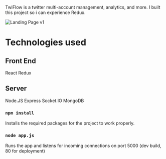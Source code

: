 TwiFlow is a twitter multi-account management, analytics, and more.
I built this project so i can experience Redux.

![Landing Page v1](https://i.ibb.co/VWZDkNp/dashboard.png)

# Technologies used

## Front End
React
Redux

## Server
Node.JS
Express
Socket.IO
MongoDB
### `npm install`
Installs the required packages for the project to work properly.

### `node app.js`

Runs the app and listens for incoming connections on port 5000 (dev build, 80 for deployment)
